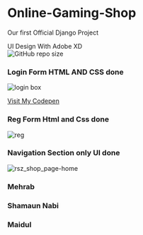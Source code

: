 # Online-Gaming-Shop
Our first Official Django Project<br>

UI Design With  Adobe XD <br>
![GitHub repo size](https://img.shields.io/github/repo-size/Shamaun-Nabi/Online-Gaming-Shop-with-Team)


### Login Form HTML AND CSS done
![login box](https://user-images.githubusercontent.com/50420064/109507675-2b653400-7ac9-11eb-828e-1b5c293c6856.PNG)

<a href="https://codepen.io/shamaun-nabi">Visit My Codepen</a>


### Reg Form Html and Css done
![reg](https://user-images.githubusercontent.com/50420064/109515862-c4984880-7ad1-11eb-8ee9-3a5d425dc757.PNG)

### Navigation Section only UI done
![rsz_shop_page-home](https://user-images.githubusercontent.com/50420064/109506286-a9c0d680-7ac7-11eb-9d68-31e301224338.jpg)


### Mehrab
### Shamaun Nabi
### Maidul
